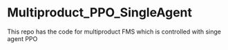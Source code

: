 # Multiproduct_PPO_SingleAgent
This repo has the code for multiproduct FMS which is controlled with singe agent PPO 
